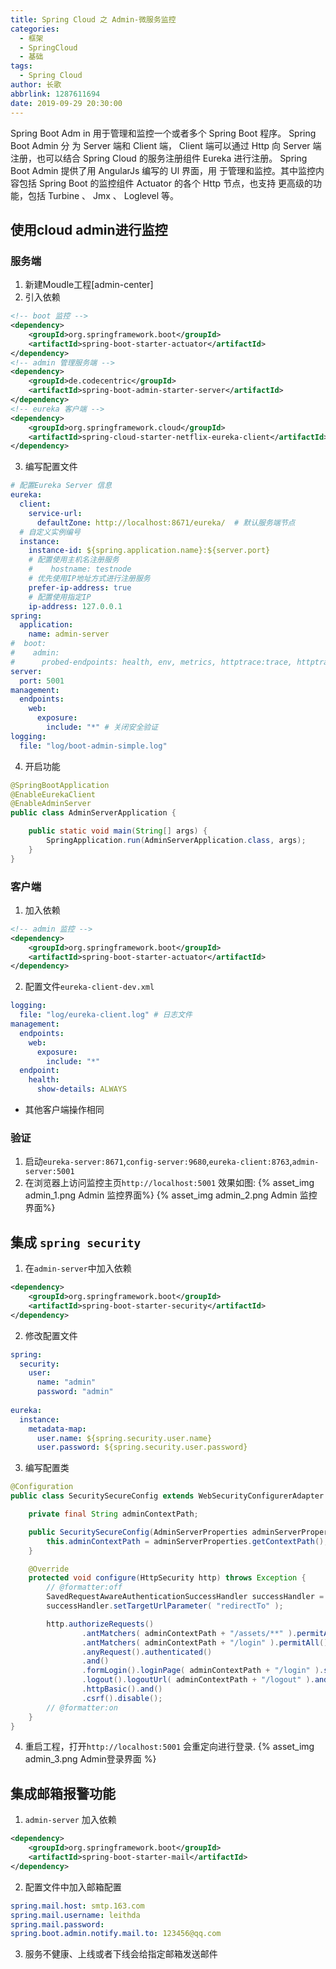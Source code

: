 ```yaml
---
title: Spring Cloud 之 Admin-微服务监控
categories:
  - 框架
  - SpringCloud
  - 基础
tags:
  - Spring Cloud
author: 长歌
abbrlink: 1287611694
date: 2019-09-29 20:30:00
---
```


Spring Boot Adm in 用于管理和监控一个或者多个 Spring Boot 程序。 Spring Boot Admin 分 为 Server 端和 Client 端， Client 端可以通过 Http 向 Server 端注册，也可以结合 Spring Cloud 的服务注册组件 Eureka 进行注册。 Spring Boot Admin 提供了用 AngularJs 编写的 Ul 界面，用 于管理和监控。其中监控内容包括 Spring Boot 的监控组件 Actuator 的各个 Http 节点，也支持 更高级的功能，包括 Turbine 、 Jmx 、 Loglevel 等。
<!-- More -->
## 使用cloud admin进行监控
### 服务端
1. 新建Moudle工程[admin-center]
2. 引入依赖
```xml
<!-- boot 监控 -->
<dependency>
    <groupId>org.springframework.boot</groupId>
    <artifactId>spring-boot-starter-actuator</artifactId>
</dependency>
<!-- admin 管理服务端 -->
<dependency>
    <groupId>de.codecentric</groupId>
    <artifactId>spring-boot-admin-starter-server</artifactId>
</dependency>
<!-- eureka 客户端 -->
<dependency>
    <groupId>org.springframework.cloud</groupId>
    <artifactId>spring-cloud-starter-netflix-eureka-client</artifactId>
</dependency>
```

3. 编写配置文件
```yml
# 配置Eureka Server 信息
eureka:
  client:
    service-url:
      defaultZone: http://localhost:8671/eureka/  # 默认服务端节点
  # 自定义实例编号
  instance:
    instance-id: ${spring.application.name}:${server.port}
    # 配置使用主机名注册服务
    #    hostname: testnode
    # 优先使用IP地址方式进行注册服务
    prefer-ip-address: true
    # 配置使用指定IP
    ip-address: 127.0.0.1
spring:
  application:
    name: admin-server
#  boot:
#    admin:
#      probed-endpoints: health, env, metrics, httptrace:trace, httptrace, threaddump:dump, threaddump, jolokia, info, logfile, refresh, flyway, liquibase, heapdump, loggers, auditevents, mappings, scheduledtasks, configprops, caches, beans
server:
  port: 5001
management:
  endpoints:
    web:
      exposure:
        include: "*" # 关闭安全验证
logging:
  file: "log/boot-admin-simple.log"
```

4. 开启功能
```java
@SpringBootApplication
@EnableEurekaClient
@EnableAdminServer
public class AdminServerApplication {

    public static void main(String[] args) {
        SpringApplication.run(AdminServerApplication.class, args);
    }
}
```

### 客户端
1. 加入依赖
```xml
<!-- admin 监控 -->
<dependency>
    <groupId>org.springframework.boot</groupId>
    <artifactId>spring-boot-starter-actuator</artifactId>
</dependency>
```

2. 配置文件`eureka-client-dev.xml`
```yml
logging:
  file: "log/eureka-client.log" # 日志文件
management:
  endpoints:
    web:
      exposure:
        include: "*"
  endpoint:
    health:
      show-details: ALWAYS
```
- 其他客户端操作相同

### 验证
1. 启动`eureka-server:8671`,`config-server:9680`,`eureka-client:8763`,`admin-server:5001`
2. 在浏览器上访问监控主页`http://localhost:5001`
效果如图:
{% asset_img admin_1.png Admin 监控界面%}
{% asset_img admin_2.png Admin 监控界面%}

## 集成 `spring security`

1. 在`admin-server`中加入依赖
```xml
<dependency>
    <groupId>org.springframework.boot</groupId>
    <artifactId>spring-boot-starter-security</artifactId>
</dependency>
```

2. 修改配置文件
```yml
spring:
  security:
    user:
      name: "admin"
      password: "admin"
      
eureka:
  instance:
    metadata-map:
      user.name: ${spring.security.user.name}
      user.password: ${spring.security.user.password}
```

3. 编写配置类
```java
@Configuration
public class SecuritySecureConfig extends WebSecurityConfigurerAdapter {

    private final String adminContextPath;

    public SecuritySecureConfig(AdminServerProperties adminServerProperties) {
        this.adminContextPath = adminServerProperties.getContextPath();
    }

    @Override
    protected void configure(HttpSecurity http) throws Exception {
        // @formatter:off
        SavedRequestAwareAuthenticationSuccessHandler successHandler = new SavedRequestAwareAuthenticationSuccessHandler();
        successHandler.setTargetUrlParameter( "redirectTo" );

        http.authorizeRequests()
                .antMatchers( adminContextPath + "/assets/**" ).permitAll()
                .antMatchers( adminContextPath + "/login" ).permitAll()
                .anyRequest().authenticated()
                .and()
                .formLogin().loginPage( adminContextPath + "/login" ).successHandler( successHandler ).and()
                .logout().logoutUrl( adminContextPath + "/logout" ).and()
                .httpBasic().and()
                .csrf().disable();
        // @formatter:on
    }
}
```

4. 重启工程，打开`http://localhost:5001` 会重定向进行登录.
{% asset_img admin_3.png Admin登录界面 %}

## 集成邮箱报警功能

1. `admin-server` 加入依赖
```xml
<dependency>
    <groupId>org.springframework.boot</groupId>
    <artifactId>spring-boot-starter-mail</artifactId>
</dependency>
```

2. 配置文件中加入邮箱配置
```yml
spring.mail.host: smtp.163.com
spring.mail.username: leithda
spring.mail.password:
spring.boot.admin.notify.mail.to: 123456@qq.com
```

3. 服务不健康、上线或者下线会给指定邮箱发送邮件